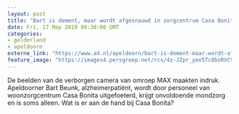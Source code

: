 ```yaml
---
layout: post
title: "Bart is dement, maar wordt afgesnauwd in zorgcentrum Casa Bonita in Apeldoorn"
date: Fri, 17 May 2019 09:30:00 GMT
categories: 
- gelderland 
- apeldoorn 
externe_link: "https://www.ad.nl/apeldoorn/bart-is-dement-maar-wordt-afgesnauwd-in-zorgcentrum-casa-bonita-in-apeldoorn~ab3e3287/"
feature_image: "https://images4.persgroep.net/rcs/4z-JZpr_yex5Tc8boRVC92eAYos/diocontent/145245766/_fitwidth/400/?appId=21791a8992982cd8da851550a453bd7f&quality=0.7"
---
```


De beelden van de verborgen camera van omroep MAX maakten indruk. Apeldoorner Bart Beunk, alzheimerpatiënt, wordt door personeel van woonzorgcentrum Casa Bonita uitgefoeterd, krijgt onvoldoende mondzorg en is soms alleen. Wat is er aan de hand bij Casa Bonita?
